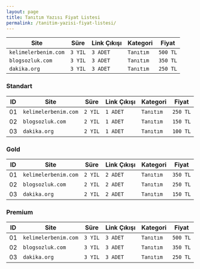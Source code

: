 ```yaml
---
layout: page
title: Tanıtım Yazısı Fiyat Listesi
permalink: /tanitim-yazisi-fiyat-listesi/
---
```


| Site                 	| Süre    	| Link Çıkışı 	| Kategori  	| Fiyat    	|
|----------------------	|---------	|-------------	|-----------	|----------	|
| `kelimelerbenim.com` 	| `3 YIL` 	| `3 ADET`    	| `Tanıtım` 	| `500 TL` 	|
| `blogsozluk.com`     	| `3 YIL` 	| `3 ADET`    	| `Tanıtım` 	| `350 TL` 	|
| `dakika.org`         	| `3 YIL` 	| `3 ADET`    	| `Tanıtım` 	| `250 TL` 	|

### Standart
| ID | Site                 | Süre    | Link Çıkışı | Kategori  | Fiyat    |
|----|----------------------|---------|-------------|-----------|----------|
| 01 | `kelimelerbenim.com` | `2 YIL` | `1 ADET`    | `Tanıtım` | `250 TL` |
| 02 | `blogsozluk.com`     | `2 YIL` | `1 ADET`    | `Tanıtım` | `150 TL` |
| 03 | `dakika.org`         | `2 YIL` | `1 ADET`    | `Tanıtım` | `100 TL` |

### Gold
| ID | Site                 | Süre    | Link Çıkışı | Kategori  | Fiyat    |
|----|----------------------|---------|-------------|-----------|----------|
| 01 | `kelimelerbenim.com` | `2 YIL` | `2 ADET`    | `Tanıtım` | `350 TL` |
| 02 | `blogsozluk.com`     | `2 YIL` | `2 ADET`    | `Tanıtım` | `250 TL` |
| 03 | `dakika.org`         | `2 YIL` | `2 ADET`    | `Tanıtım` | `150 TL` |

### Premium
| ID | Site                 | Süre    | Link Çıkışı | Kategori  | Fiyat    |
|----|----------------------|---------|-------------|-----------|----------|
| 01 | `kelimelerbenim.com` | `3 YIL` | `3 ADET`    | `Tanıtım` | `500 TL` |
| 02 | `blogsozluk.com`     | `3 YIL` | `3 ADET`    | `Tanıtım` | `350 TL` |
| 03 | `dakika.org`         | `3 YIL` | `3 ADET`    | `Tanıtım` | `250 TL` |